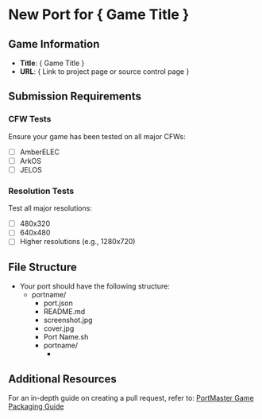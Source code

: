 # New Port for { Game Title }

## Game Information
- **Title**: { Game Title }
- **URL**: { Link to project page or source control page }

## Submission Requirements

### CFW Tests
Ensure your game has been tested on all major CFWs:
- [ ] AmberELEC
- [ ] ArkOS
- [ ] JELOS

### Resolution Tests
Test all major resolutions:
- [ ] 480x320
- [ ] 640x480
- [ ] Higher resolutions (e.g., 1280x720)

## File Structure
- Your port should have the following structure:
  - portname/
    - port.json
    - README.md
    - screenshot.jpg
    - cover.jpg
    - Port Name.sh
    - portname/
      - <portfiles here>

## Additional Resources
For an in-depth guide on creating a pull request, refer to: [PortMaster Game Packaging Guide](https://portmaster.games/packaging.html#creating-a-pull-request)